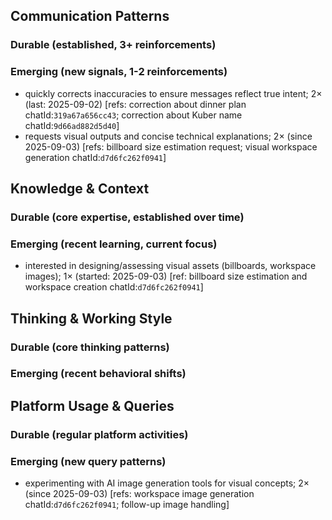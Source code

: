 ## Communication Patterns
### Durable (established, 3+ reinforcements)

### Emerging (new signals, 1-2 reinforcements)
- quickly corrects inaccuracies to ensure messages reflect true intent; 2× (last: 2025-09-02) [refs: correction about dinner plan chatId:`319a67a656cc43`; correction about Kuber name chatId:`9d66ad882d5d40`]
- requests visual outputs and concise technical explanations; 2× (since 2025-09-03) [refs: billboard size estimation request; visual workspace generation chatId:`d7d6fc262f0941`]

## Knowledge & Context
### Durable (core expertise, established over time)

### Emerging (recent learning, current focus)
- interested in designing/assessing visual assets (billboards, workspace images); 1× (started: 2025-09-03) [ref: billboard size estimation and workspace creation chatId:`d7d6fc262f0941`]

## Thinking & Working Style
### Durable (core thinking patterns)

### Emerging (recent behavioral shifts)

## Platform Usage & Queries
### Durable (regular platform activities)

### Emerging (new query patterns)
- experimenting with AI image generation tools for visual concepts; 2× (since 2025-09-03) [refs: workspace image generation chatId:`d7d6fc262f0941`; follow-up image handling]